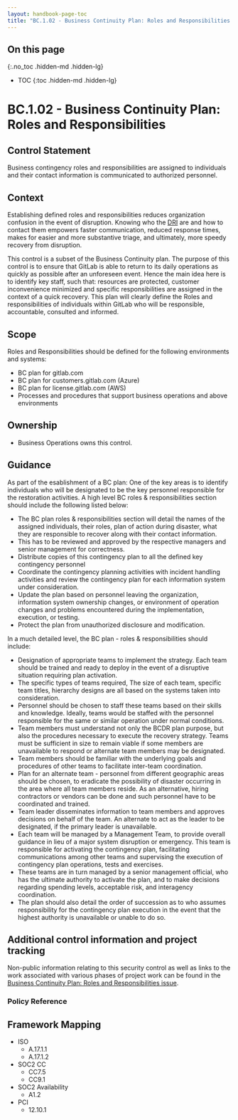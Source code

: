 ```yaml
---
layout: handbook-page-toc
title: "BC.1.02 - Business Continuity Plan: Roles and Responsibilities Control Guidance"
---
```

 
## On this page
{:.no_toc .hidden-md .hidden-lg}

- TOC
{:toc .hidden-md .hidden-lg}
 
# BC.1.02 - Business Continuity Plan: Roles and Responsibilities
 
## Control Statement
Business contingency roles and responsibilities are assigned to individuals and their contact information is communicated to authorized personnel.
 
## Context
Establishing defined roles and responsibilities reduces organization confusion in the event of disruption. Knowing who the [DRI](/handbook/people-group/directly-responsible-individuals/) are and how to contact them empowers faster communication, reduced response times, makes for easier and more substantive triage, and ultimately, more speedy recovery from disruption. 

This control is a subset of the Business Continuity plan. The purpose of this control is to ensure that GitLab is able to return to its daily operations as quickly as possible after an unforeseen event. Hence the main idea here is to identify key staff, such that: resources are protected, customer inconvenience minimized and specific responsibilities are assigned in the context of a quick recovery. This plan will clearly define the Roles and responsibilities of individuals within GitLab who will be responsible, accountable, consulted and informed.
 
## Scope
Roles and Responsibilities should be defined for the following environments and systems:
* BC plan for gitlab.com
* BC plan for customers.gitlab.com (Azure)
* BC plan for license.gitlab.com (AWS)
* Processes and procedures that support business operations and above environments


## Ownership
* Business Operations owns this control.

 
## Guidance
As part of the esablishment of a BC plan: One of the key areas is to identify individuals who will be designated to be the key personnel responsible for the restoration activities. A high level BC roles & responsibilities section should include the following listed below: 

* The BC plan roles & responsibilities section will detail the names of the assigned individuals, their roles, plan of action during disaster, what they are responsible to recover along with their contact information.
* This has to be reviewed and approved by the respective managers and senior management for correctness.
* Distribute copies of this contingency plan to all the defined key contingency personnel
* Coordinate the contingency planning activities with incident handling activities and review the contingency plan for each information system under consideration.
* Update the plan based on personnel leaving the organization, information system ownership changes, or environment of operation changes and problems encountered during the implementation, execution, or testing.
* Protect the plan from unauthorized disclosure and modification.

In a much detailed level, the BC plan - roles & responsibilities should include:

* Designation of appropriate teams to implement the strategy. Each team should be trained and ready to deploy in the event of a disruptive situation requiring plan activation.
* The specific types of teams required, The size of each team, specific team titles, hierarchy designs are all based on the systems taken into consideration.
* Personnel should be chosen to staff these teams based on their skills and knowledge. Ideally, teams would be staffed with the personnel responsible for the same or similar operation under normal conditions.
* Team members must understand not only the BCDR plan purpose, but also the procedures necessary to execute the recovery strategy. Teams must be sufficient in size to remain viable if some members are unavailable to respond or alternate team members may be designated.
* Team members should be familiar with the underlying goals and procedures of other teams to facilitate inter-team coordination.
* Plan for an alternate team - personnel from different geographic areas should be chosen, to eradicate the possibility of disaster occurring in the area where all team members reside.  As an alternative, hiring contractors or vendors can be done and such personnel have to be coordinated and trained.
* Team leader disseminates information to team members and approves decisions on behalf of the team. An alternate to act as the leader to be designated, if the primary leader is unavailable.
* Each team will be managed by a Management Team, to provide overall guidance in lieu of a major system disruption or emergency. This team is responsible for activating the contingency plan, facilitating communications among other teams and supervising the execution of contingency plan operations, tests and exercises.
* These teams are in turn managed by a senior management official, who has the ultimate authority to activate the plan, and to make decisions regarding spending levels, acceptable risk, and interagency coordination.
* The plan should also detail the order of succession as to who assumes responsibility for the contingency plan execution in the event that the highest authority is unavailable or unable to do so.


## Additional control information and project tracking
Non-public information relating to this security control as well as links to the work associated with various phases of project work can be found in the [Business Continuity Plan: Roles and Responsibilities issue](https://gitlab.com/gitlab-com/gl-security/security-assurance/sec-compliance/compliance/issues/775). 
 
### Policy Reference
 
## Framework Mapping
* ISO
  * A.17.1.1
  * A.17.1.2
* SOC2 CC
  * CC7.5
  * CC9.1
* SOC2 Availability
  * A1.2
* PCI
  * 12.10.1
 